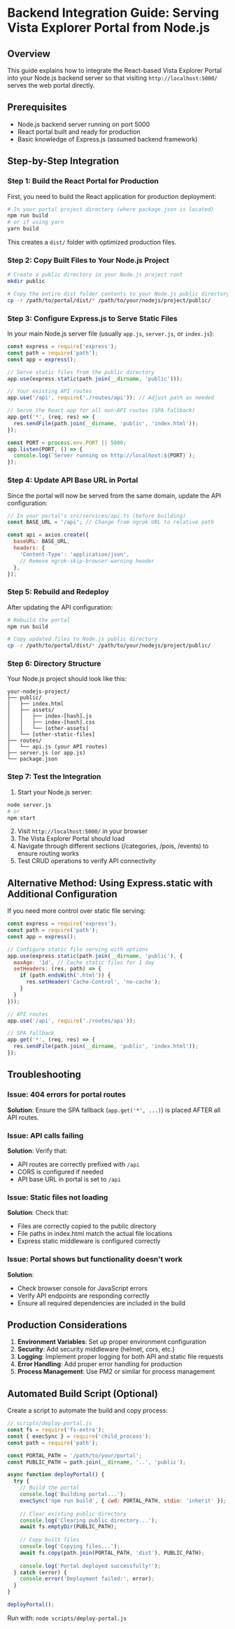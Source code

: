 
# Backend Integration Guide: Serving Vista Explorer Portal from Node.js

## Overview
This guide explains how to integrate the React-based Vista Explorer Portal into your Node.js backend server so that visiting `http://localhost:5000/` serves the web portal directly.

## Prerequisites
- Node.js backend server running on port 5000
- React portal built and ready for production
- Basic knowledge of Express.js (assumed backend framework)

## Step-by-Step Integration

### Step 1: Build the React Portal for Production

First, you need to build the React application for production deployment:

```bash
# In your portal project directory (where package.json is located)
npm run build
# or if using yarn
yarn build
```

This creates a `dist/` folder with optimized production files.

### Step 2: Copy Built Files to Your Node.js Project

```bash
# Create a public directory in your Node.js project root
mkdir public

# Copy the entire dist folder contents to your Node.js public directory
cp -r /path/to/portal/dist/* /path/to/your/nodejs/project/public/
```

### Step 3: Configure Express.js to Serve Static Files

In your main Node.js server file (usually `app.js`, `server.js`, or `index.js`):

```javascript
const express = require('express');
const path = require('path');
const app = express();

// Serve static files from the public directory
app.use(express.static(path.join(__dirname, 'public')));

// Your existing API routes
app.use('/api', require('./routes/api')); // Adjust path as needed

// Serve the React app for all non-API routes (SPA fallback)
app.get('*', (req, res) => {
  res.sendFile(path.join(__dirname, 'public', 'index.html'));
});

const PORT = process.env.PORT || 5000;
app.listen(PORT, () => {
  console.log(`Server running on http://localhost:${PORT}`);
});
```

### Step 4: Update API Base URL in Portal

Since the portal will now be served from the same domain, update the API configuration:

```javascript
// In your portal's src/services/api.ts (before building)
const BASE_URL = '/api'; // Change from ngrok URL to relative path

const api = axios.create({
  baseURL: BASE_URL,
  headers: {
    'Content-Type': 'application/json',
    // Remove ngrok-skip-browser-warning header
  },
});
```

### Step 5: Rebuild and Redeploy

After updating the API configuration:

```bash
# Rebuild the portal
npm run build

# Copy updated files to Node.js public directory
cp -r /path/to/portal/dist/* /path/to/your/nodejs/project/public/
```

### Step 6: Directory Structure

Your Node.js project should look like this:

```
your-nodejs-project/
├── public/
│   ├── index.html
│   ├── assets/
│   │   ├── index-[hash].js
│   │   ├── index-[hash].css
│   │   └── [other-assets]
│   └── [other-static-files]
├── routes/
│   └── api.js (your API routes)
├── server.js (or app.js)
└── package.json
```

### Step 7: Test the Integration

1. Start your Node.js server:
```bash
node server.js
# or
npm start
```

2. Visit `http://localhost:5000/` in your browser
3. The Vista Explorer Portal should load
4. Navigate through different sections (/categories, /pois, /events) to ensure routing works
5. Test CRUD operations to verify API connectivity

## Alternative Method: Using Express.static with Additional Configuration

If you need more control over static file serving:

```javascript
const express = require('express');
const path = require('path');
const app = express();

// Configure static file serving with options
app.use(express.static(path.join(__dirname, 'public'), {
  maxAge: '1d', // Cache static files for 1 day
  setHeaders: (res, path) => {
    if (path.endsWith('.html')) {
      res.setHeader('Cache-Control', 'no-cache');
    }
  }
}));

// API routes
app.use('/api', require('./routes/api'));

// SPA fallback
app.get('*', (req, res) => {
  res.sendFile(path.join(__dirname, 'public', 'index.html'));
});
```

## Troubleshooting

### Issue: 404 errors for portal routes
**Solution**: Ensure the SPA fallback (`app.get('*', ...)`) is placed AFTER all API routes.

### Issue: API calls failing
**Solution**: Verify that:
- API routes are correctly prefixed with `/api`
- CORS is configured if needed
- API base URL in portal is set to `/api`

### Issue: Static files not loading
**Solution**: Check that:
- Files are correctly copied to the public directory
- File paths in index.html match the actual file locations
- Express static middleware is configured correctly

### Issue: Portal shows but functionality doesn't work
**Solution**: 
- Check browser console for JavaScript errors
- Verify API endpoints are responding correctly
- Ensure all required dependencies are included in the build

## Production Considerations

1. **Environment Variables**: Set up proper environment configuration
2. **Security**: Add security middleware (helmet, cors, etc.)
3. **Logging**: Implement proper logging for both API and static file requests
4. **Error Handling**: Add proper error handling for production
5. **Process Management**: Use PM2 or similar for process management

## Automated Build Script (Optional)

Create a script to automate the build and copy process:

```javascript
// scripts/deploy-portal.js
const fs = require('fs-extra');
const { execSync } = require('child_process');
const path = require('path');

const PORTAL_PATH = '/path/to/your/portal';
const PUBLIC_PATH = path.join(__dirname, '..', 'public');

async function deployPortal() {
  try {
    // Build the portal
    console.log('Building portal...');
    execSync('npm run build', { cwd: PORTAL_PATH, stdio: 'inherit' });
    
    // Clear existing public directory
    console.log('Clearing public directory...');
    await fs.emptyDir(PUBLIC_PATH);
    
    // Copy built files
    console.log('Copying files...');
    await fs.copy(path.join(PORTAL_PATH, 'dist'), PUBLIC_PATH);
    
    console.log('Portal deployed successfully!');
  } catch (error) {
    console.error('Deployment failed:', error);
  }
}

deployPortal();
```

Run with: `node scripts/deploy-portal.js`
